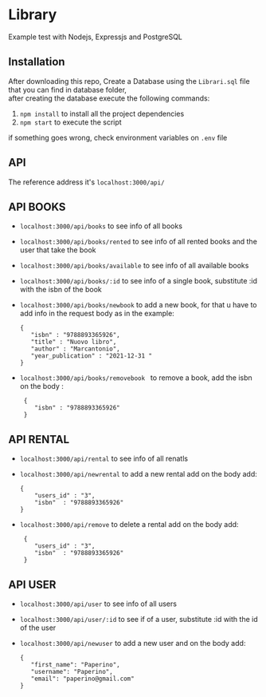 # Library
 Example test with Nodejs, Expressjs and PostgreSQL

## Installation
After downloading this repo, Create a Database using the `Librari.sql` file that you can find in database folder,
<br/> after creating the database execute the following commands: 
1. `npm install` to install all the project dependencies 
2. `npm start` to execute the script 

if something goes wrong, check environment variables on `.env` file 

## API
The reference address it's `localhost:3000/api/` 

## API BOOKS

- `localhost:3000/api/books` to see info of all books
- `localhost:3000/api/books/rented` to see info of all rented books and the user that take the book
- `localhost:3000/api/books/available` to see info of all available books
- `localhost:3000/api/books/:id` to see info of a single book, substitute :id with the isbn of the book
- `localhost:3000/api/books/newbook` to add a new book, for that u have to add info in the request body as in the example:
   
   ``` 
   { 
      "isbn" : "9788893365926",  
      "title" : "Nuovo libro",    
      "author" : "Marcantonio",    
      "year_publication" : "2021-12-31 "
   }
   ```
- `localhost:3000/api/books/removebook ` to remove a book, add the isbn on the body :
  
  ``` 
   { 
      "isbn" : "9788893365926"
   }
   ```
   
   
## API RENTAL
- `localhost:3000/api/rental` to see info of all renatls

- `localhost:3000/api/newrental` to add a new rental add on the body add:
   ```
   {
       "users_id" : "3",
       "isbn"  : "9788893365926"
   }
   ```
-  `localhost:3000/api/remove` to delete a rental add on the body add:
   ```
    {
       "users_id" : "3",
       "isbn"  : "9788893365926"
    }
    ```

## API USER
- `localhost:3000/api/user` to see info of all users
- `localhost:3000/api/user/:id` to see if of a user, substitute :id with the id of the user
- `localhost:3000/api/newuser` to add a new user and on the body add: 
   
   ```
   {
      "first_name": "Paperino",
      "username": "Paperino",
      "email": "paperino@gmail.com"
   }
   ```




